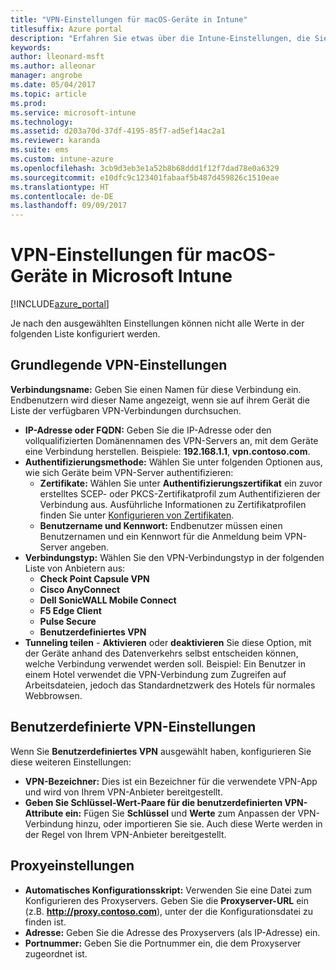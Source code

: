 ```yaml
---
title: "VPN-Einstellungen für macOS-Geräte in Intune"
titlesuffix: Azure portal
description: "Erfahren Sie etwas über die Intune-Einstellungen, die Sie zum Konfigurieren von VPN-Verbindungen auf macOS-Geräten verwenden können.\""
keywords: 
author: lleonard-msft
ms.author: alleonar
manager: angrobe
ms.date: 05/04/2017
ms.topic: article
ms.prod: 
ms.service: microsoft-intune
ms.technology: 
ms.assetid: d203a70d-37df-4195-85f7-ad5ef14ac2a1
ms.reviewer: karanda
ms.suite: ems
ms.custom: intune-azure
ms.openlocfilehash: 3cb9d3eb3e1a52b8b68ddd1f12f7dad78e0a6329
ms.sourcegitcommit: e10dfc9c123401fabaaf5b487d459826c1510eae
ms.translationtype: HT
ms.contentlocale: de-DE
ms.lasthandoff: 09/09/2017
---
```

# <a name="vpn-settings-for-macos-devices-in-microsoft-intune"></a>VPN-Einstellungen für macOS-Geräte in Microsoft Intune

[!INCLUDE[azure_portal](./includes/azure_portal.md)]

Je nach den ausgewählten Einstellungen können nicht alle Werte in der folgenden Liste konfiguriert werden.

## <a name="base-vpn-settings"></a>**Grundlegende VPN-Einstellungen**

**Verbindungsname:** Geben Sie einen Namen für diese Verbindung ein. Endbenutzern wird dieser Name angezeigt, wenn sie auf ihrem Gerät die Liste der verfügbaren VPN-Verbindungen durchsuchen.
- **IP-Adresse oder FQDN:** Geben Sie die IP-Adresse oder den vollqualifizierten Domänennamen des VPN-Servers an, mit dem Geräte eine Verbindung herstellen. Beispiele: **192.168.1.1**, **vpn.contoso.com**.
- **Authentifizierungsmethode:** Wählen Sie unter folgenden Optionen aus, wie sich Geräte beim VPN-Server authentifizieren:
    - **Zertifikate:** Wählen Sie unter **Authentifizierungszertifikat** ein zuvor erstelltes SCEP- oder PKCS-Zertifikatprofil zum Authentifizieren der Verbindung aus. Ausführliche Informationen zu Zertifikatprofilen finden Sie unter [Konfigurieren von Zertifikaten](certificates-configure.md).
    - **Benutzername und Kennwort:** Endbenutzer müssen einen Benutzernamen und ein Kennwort für die Anmeldung beim VPN-Server angeben.
- **Verbindungstyp:** Wählen Sie den VPN-Verbindungstyp in der folgenden Liste von Anbietern aus:
    - **Check Point Capsule VPN**
    - **Cisco AnyConnect**
    - **Dell SonicWALL Mobile Connect**
    - **F5 Edge Client**
    - **Pulse Secure**
    - **Benutzerdefiniertes VPN**
- **Tunneling teilen** - **Aktivieren** oder **deaktivieren** Sie diese Option, mit der Geräte anhand des Datenverkehrs selbst entscheiden können, welche Verbindung verwendet werden soll. Beispiel: Ein Benutzer in einem Hotel verwendet die VPN-Verbindung zum Zugreifen auf Arbeitsdateien, jedoch das Standardnetzwerk des Hotels für normales Webbrowsen.

<!--- **Per-app VPN** - Select this option if you want to associate this VPN connection with an iOS or macOS app so that the connection will be opened when the app is run. You can associate the VPN profile with an app when you assign the software. For more information, see [How to assign and monitor apps](apps-deploy.md). --->

## <a name="custom-vpn-settings"></a>Benutzerdefinierte VPN-Einstellungen

Wenn Sie **Benutzerdefiniertes VPN** ausgewählt haben, konfigurieren Sie diese weiteren Einstellungen:

- **VPN-Bezeichner:** Dies ist ein Bezeichner für die verwendete VPN-App und wird von Ihrem VPN-Anbieter bereitgestellt.
- **Geben Sie Schlüssel-Wert-Paare für die benutzerdefinierten VPN-Attribute ein:** Fügen Sie **Schlüssel** und **Werte** zum Anpassen der VPN-Verbindung hinzu, oder importieren Sie sie. Auch diese Werte werden in der Regel von Ihrem VPN-Anbieter bereitgestellt.


## <a name="proxy-settings"></a>Proxyeinstellungen

- **Automatisches Konfigurationsskript:** Verwenden Sie eine Datei zum Konfigurieren des Proxyservers. Geben Sie die **Proxyserver-URL** ein (z.B. **http://proxy.contoso.com**), unter der die Konfigurationsdatei zu finden ist.
- **Adresse:** Geben Sie die Adresse des Proxyservers (als IP-Adresse) ein.
- **Portnummer:** Geben Sie die Portnummer ein, die dem Proxyserver zugeordnet ist.
